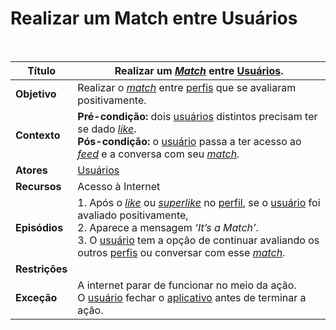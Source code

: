 # Realizar um Match entre Usuários

<br />

|Título|Realizar um [*Match*](/modelagem/lexicos#match) entre [Usuários](/modelagem/lexicos#usuario).|
|------|---------------------------------|
|**Objetivo**|Realizar o [*match*](/modelagem/lexicos#match) entre [perfis](/modelagem/lexicos#perfil) que se avaliaram positivamente.|
|**Contexto**|**Pré-condição:** dois [usuários](/modelagem/lexicos#usuario) distintos precisam ter se dado [*like*](/modelagem/lexicos#like).<br/>**Pós-condição:** o [usuário](/modelagem/lexicos#usuario) passa a ter acesso ao [*feed*](/modelagem/lexicos#feed) e a conversa com seu [*match*](/modelagem/lexicos#match).|
|**Atores**|[Usuários](/modelagem/lexicos#usuario)|
|**Recursos**|Acesso à Internet|
|**Episódios**|1. Após o [*like*](/modelagem/lexicos#like) ou [*superlike*](/modelagem/lexicos#superlike) no [perfil](/modelagem/lexicos#perfil), se o [usuário](/modelagem/lexicos#usuario) foi avaliado positivamente,<br/>2. Aparece a mensagem *‘It’s a Match’*.<br/>3. O [usuário](/modelagem/lexicos#usuario) tem a opção de continuar avaliando os outros [perfis](/modelagem/lexicos#perfil) ou conversar com esse [*match*](/modelagem/lexicos#match).|
|**Restrições**||
|**Exceção**| A internet parar de funcionar no meio da ação. <br> O [usuário](/modelagem/lexicos#usuario) fechar o [aplicativo](/modelagem/lexicos#tinder) antes de terminar a ação. |
